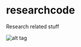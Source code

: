 # researchcode
Research related stuff


![alt tag](https://raw.github.com/username/projectname/branch/path/to/img.png)